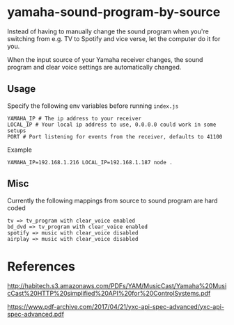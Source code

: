 # yamaha-sound-program-by-source

Instead of having to manually change the sound program when you're switching from e.g. TV to Spotify and vice verse, let the computer do it for you.

When the input source of your Yamaha receiver changes, the sound program and clear voice settings are automatically changed.

## Usage

Specify the following env variables before running `index.js`

    YAMAHA_IP # The ip address to your receiver
    LOCAL_IP # Your local ip address to use, 0.0.0.0 could work in some setups
    PORT # Port listening for events from the receiver, defaults to 41100

Example

    YAMAHA_IP=192.168.1.216 LOCAL_IP=192.168.1.187 node .

## Misc

Currently the following mappings from source to sound program are hard coded

    tv => tv_program with clear_voice enabled
    bd_dvd => tv_program with clear_voice enabled
    spotify => music with clear_voice disabled
    airplay => music with clear_voice disabled

# References

http://habitech.s3.amazonaws.com/PDFs/YAM/MusicCast/Yamaha%20MusicCast%20HTTP%20simplified%20API%20for%20ControlSystems.pdf

https://www.pdf-archive.com/2017/04/21/yxc-api-spec-advanced/yxc-api-spec-advanced.pdf
